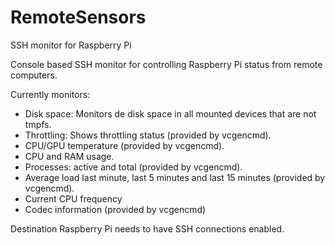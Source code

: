 # RemoteSensors
SSH monitor for Raspberry Pi

Console based SSH monitor for controlling Raspberry Pi status from remote computers.

Currently monitors:
* Disk space: Monitors de disk space in all mounted devices that are not tmpfs.
* Throttling: Shows throttling status (provided by vcgencmd).
* CPU/GPU temperature (provided by vcgencmd).
* CPU and RAM usage.
* Processes: active and total (provided by vcgencmd).
* Average load last minute, last 5 minutes and last 15 minutes (provided by vcgencmd).
* Current CPU frequency
* Codec information (provided by vcgencmd)

Destination Raspberry Pi needs to have SSH connections enabled.
